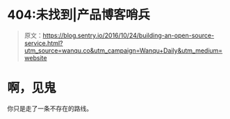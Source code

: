 # 404:未找到|产品博客哨兵

> 原文：<https://blog.sentry.io/2016/10/24/building-an-open-source-service.html?utm_source=wanqu.co&utm_campaign=Wanqu+Daily&utm_medium=website>

# 啊，见鬼

你只是走了一条不存在的路线。